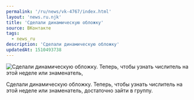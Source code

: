 ```yaml
---
permalink: '/ru/news/vk-4767/index.html'
layout: 'news.ru.njk'
title: 'Сделали динамическую обложку'
source: ВКонтакте
tags:
  - news_ru
description: 'Сделали динамическую обложку'
updatedAt: 1510493738
---
```

![Сделали динамическую обложку. Теперь, чтобы узнать числитель на этой неделе или знаменатель,](https://sun9-38.userapi.com/impf/c841236/v841236041/34a5a/Mt-6AvossQ4.jpg?size=1280x995&quality=96&sign=5916d018e905c3572f54f6e1bc089fb0&c_uniq_tag=EsEgwjxHGOfw55bU1oyd02NOm9Kf8oL7Ms9_znRA8z8&type=album)

Сделали динамическую обложку. Теперь, чтобы узнать числитель на этой неделе или знаменатель, достаточно зайти в группу.
